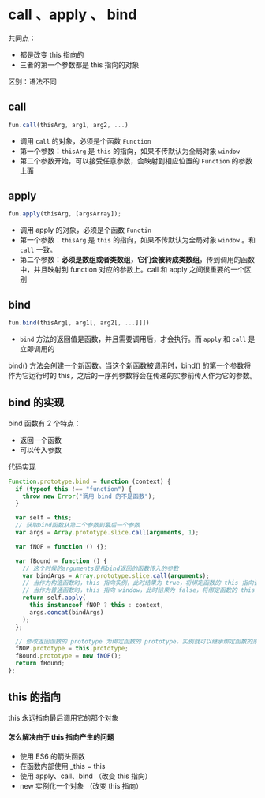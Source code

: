 # call 、apply 、 bind

共同点：

- 都是改变 this 指向的
- 三者的第一个参数都是 this 指向的对象

区别：语法不同

## call

```javascript
fun.call(thisArg, arg1, arg2, ...)
```

- 调用 `call` 的对象，必须是个函数 `Function`
- 第一个参数：`thisArg` 是 `this` 的指向，如果不传默认为全局对象 `window`
- 第二个参数开始，可以接受任意参数，会映射到相应位置的 `Function` 的参数上面

## apply

```javascript
fun.apply(thisArg, [argsArray]);
```

- 调用 apply 的对象，必须是个函数 `Functin`
- 第一个参数：`thisArg` 是 `this` 的指向，如果不传默认为全局对象 `window` 。和 `call` 一致。
- 第二个参数：**必须是数组或者类数组，它们会被转成类数组**，传到调用的函数中，并且映射到 function 对应的参数上。call 和 apply 之间很重要的一个区别

## bind

```javascript
fun.bind(thisArg[, arg1[, arg2[, ...]]])
```

- `bind` 方法的返回值是函数，并且需要调用后，才会执行。而 `apply` 和 `call` 是立即调用的

bind() 方法会创建一个新函数。当这个新函数被调用时，bind() 的第一个参数将作为它运行时的 this，之后的一序列参数将会在传递的实参前传入作为它的参数。

## bind 的实现

bind 函数有 2 个特点：

- 返回一个函数
- 可以传入参数

代码实现

```javascript
Function.prototype.bind = function (context) {
  if (typeof this !== "function") {
    throw new Error("调用 bind 的不是函数");
  }

  var self = this;
  // 获取bind函数从第二个参数到最后一个参数
  var args = Array.prototype.slice.call(arguments, 1);

  var fNOP = function () {};

  var fBound = function () {
    // 这个时候的arguments是指bind返回的函数传入的参数
    var bindArgs = Array.prototype.slice.call(arguments);
    // 当作为构造函数时，this 指向实例，此时结果为 true，将绑定函数的 this 指向该实例，可以让实例获得来自绑定函数的值
    // 当作为普通函数时，this 指向 window，此时结果为 false，将绑定函数的 this 指向 context
    return self.apply(
      this instanceof fNOP ? this : context,
      args.concat(bindArgs)
    );
  };

  // 修改返回函数的 prototype 为绑定函数的 prototype，实例就可以继承绑定函数的原型中的值
  fNOP.prototype = this.prototype;
  fBound.prototype = new fNOP();
  return fBound;
};
```

## this 的指向

this 永远指向最后调用它的那个对象

#### 怎么解决由于 this 指向产生的问题

- 使用 ES6 的箭头函数
- 在函数内部使用 \_this = this
- 使用 apply、call、bind （改变 this 指向）
- new 实例化一个对象 （改变 this 指向）
